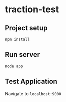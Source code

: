 # traction-test

## Project setup
```
npm install
```

## Run server

```
node app
```

## Test Application

Navigate to `localhost:9000`
